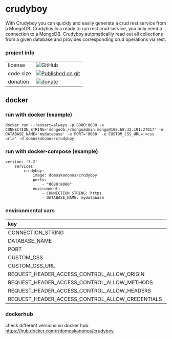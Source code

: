 # crudyboy

With Crudyboy you can quickly and easily generate a crud rest service from a MongoDB.
Crudyboy is a ready to run rest crud service, you only need a connection to a MongoDB.
Crudyboy automaticalliy read out all collections from a given database and provides corresponding crud operations via rest.

### project info
|||
|:-------------|:-------------|
|license|<nobr>![GitHub](https://img.shields.io/github/license/domoskanonos/crudyboy)</nobr>|
|code size|<nobr>[![Published on git](https://img.shields.io/github/languages/code-size/domoskanonos/crudyboy)](https://github.com/domoskanonos/crudyboy)</nobr>|
|donation|<nobr>[![donate](https://img.shields.io/badge/Donate-PayPal-green.svg)](https://www.paypal.com/cgi-bin/webscr?cmd=_s-xclick&hosted_button_id=SWGKEVSK2PDEE)</nobr>|


## docker

### run with docker (example)
    docker run --restart=always -p 8080:8080 -e CONNECTION_STRING='mongodb://mongoadmin:mongo@188.68.32.191:27017' -e DATABASE_NAME='mydatabase' -e PORT='8080' -e CUSTOM_CSS_URL='<css url>' -d domoskanonos/crudyboy

### run with docker-compose (example)
    version: '3.2'
        services:
            crudyboy:
                image: domoskanonos/crudyboy
                ports:
                    - "8080:8080"
                environment:
                    - CONNECTION_STRING: https
                    - DATABASE_NAME: mydatabase

### environmental vars

|key|example|
|:-------------|:-------------|
|CONNECTION_STRING|mongodb://mongoadmin:mongo@localhost:27017
|DATABASE_NAME|mydatabase|
|PORT|8080|
|CUSTOM_CSS|.someClass {}|
|CUSTOM_CSS_URL|https://myserver/my-custom.css|
|REQUEST_HEADER_ACCESS_CONTROL_ALLOW_ORIGIN|*|
|REQUEST_HEADER_ACCESS_CONTROL_ALLOW_METHODS|GET, POST, OPTIONS, PUT, PATCH, DELETE|
|REQUEST_HEADER_ACCESS_CONTROL_ALLOW_HEADERS|X-Requested-With,content-type|
|REQUEST_HEADER_ACCESS_CONTROL_ALLOW_CREDENTIALS|true|


### dockerhub
check different versions on docker hub: https://hub.docker.com/r/domoskanonos/crudyboy